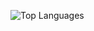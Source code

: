 ![Top Languages](https://github-readme-stats.vercel.app/api/top-langs/?username=siddhanthnagrath1&layout=compact&theme=radical)  
